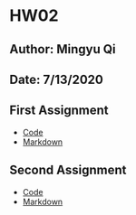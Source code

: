 # HW02
## Author: Mingyu Qi
## Date: 7/13/2020


## First Assignment
- [Code](HW02_A_Graph-Fails.Rmd)
- [Markdown](Hw02_A_Graph-Fails.md)


## Second Assignment
- [Code](HW02_B_Mimic_starter.Rmd)
- [Markdown](HW02_B_Mimic_starter.md)
